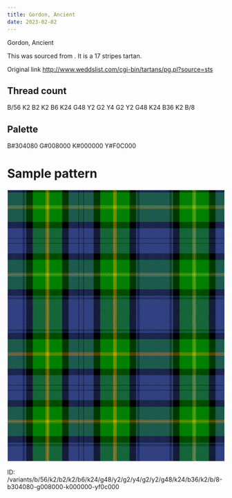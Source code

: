 ```yaml
---
title: Gordon, Ancient
date: 2023-02-02
---
```

Gordon, Ancient

This was sourced from <no value>.  It is a 17 stripes tartan.

Original link http://www.weddslist.com/cgi-bin/tartans/pg.pl?source=sts

## Thread count
B/56 K2 B2 K2 B6 K24 G48 Y2 G2 Y4 G2 Y2 G48 K24 B36 K2 B/8

## Palette
B#304080 G#008000 K#000000 Y#F0C000

# Sample pattern

![Tartan detail](tartan.png "B/56 K2 B2 K2 B6 K24 G48 Y2 G2 Y4 G2 Y2 G48 K24 B36 K2 B/8 tartan")

ID: /variants/b/56/k2/b2/k2/b6/k24/g48/y2/g2/y4/g2/y2/g48/k24/b36/k2/b/8-b304080-g008000-k000000-yf0c000